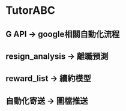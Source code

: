 # TutorABC
## G API -> google相關自動化流程
## resign_analysis -> 離職預測
## reward_list -> 續約模型
## 自動化寄送 -> 圖檔推送
